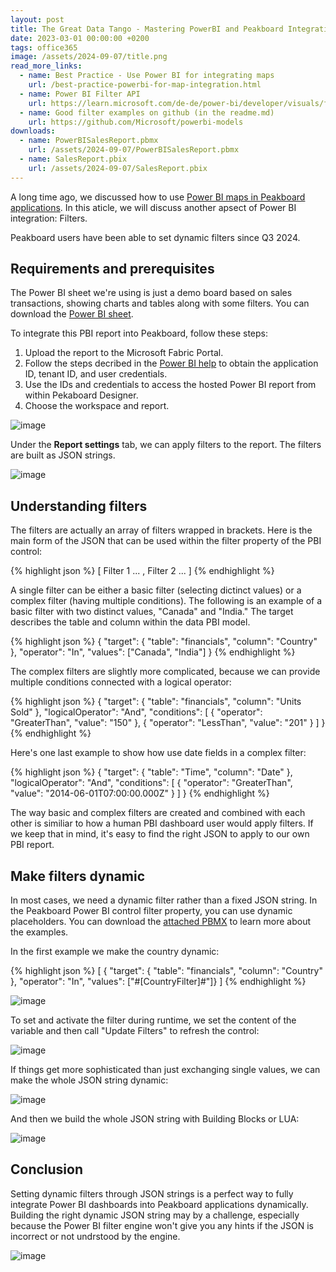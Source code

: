 ```yaml
---
layout: post
title: The Great Data Tango - Mastering PowerBI and Peakboard Integration with Filters
date: 2023-03-01 00:00:00 +0200
tags: office365 
image: /assets/2024-09-07/title.png
read_more_links:
  - name: Best Practice - Use Power BI for integrating maps
    url: /best-practice-powerbi-for-map-integration.html
  - name: Power BI Filter API
    url: https://learn.microsoft.com/de-de/power-bi/developer/visuals/filter-api
  - name: Good filter examples on github (in the readme.md)
    url: https://github.com/Microsoft/powerbi-models
downloads:
  - name: PowerBISalesReport.pbmx
    url: /assets/2024-09-07/PowerBISalesReport.pbmx
  - name: SalesReport.pbix
    url: /assets/2024-09-07/SalesReport.pbix
---
```

A long time ago, we discussed how to use [Power BI maps in Peakboard applications](/best-practice-powerbi-for-map-integration.html). In this aticle, we will discuss another apsect of Power BI integration: Filters. 

Peakboard users have been able to set dynamic filters since Q3 2024.

## Requirements and prerequisites

The Power BI sheet we're using is just a demo board based on sales transactions, showing charts and tables along with some filters. You can download the [Power BI sheet](/assets/2024-09-07/SalesReport.pbix).

To integrate this PBI report into Peakboard, follow these steps:
1. Upload the report to the Microsoft Fabric Portal.
2. Follow the steps decribed in the [Power BI help](https://help.peakboard.com/controls/Extended/en-power-bi.html) to obtain the application ID, tenant ID, and user credentials.
3. Use the IDs and credentials to access the hosted Power BI report from within Pekaboard Designer.
3. Choose the workspace and report.

![image](/assets/2024-09-07/010.png)

Under the **Report settings** tab, we can apply filters to the report. The filters are built as JSON strings.

![image](/assets/2024-09-07/020.png)

## Understanding filters

The filters are actually an array of filters wrapped in brackets. Here is the main form of the JSON that can be used within the filter property of the PBI control: 

{% highlight json %}
[
      Filter 1 ...
    ,
      Filter 2 ...
]
{% endhighlight %}

A single filter can be either a basic filter (selecting dictinct values) or a complex filter (having multiple conditions). The following is an example of a basic filter with two distinct values, "Canada" and "India." The target describes the table and column within the data PBI model.

{% highlight json %}
{
    "target": {
        "table": "financials",
        "column": "Country"
    },
    "operator": "In",
    "values": ["Canada", "India"]
}
{% endhighlight %}

The complex filters are slightly more complicated, because we can provide multiple conditions connected with a logical operator:

{% highlight json %}
{
    "target": {
        "table": "financials",
        "column": "Units Sold"
    },
    "logicalOperator": "And",
    "conditions": [
        {
            "operator": "GreaterThan",
            "value": "150"
        },
        {
            "operator": "LessThan",
            "value": "201"
        }
    ]
}
{% endhighlight %}

Here's one last example to show how use date fields in a complex filter:

{% highlight json %}
{
  "target": {
    "table": "Time",
    "column": "Date"
  },
  "logicalOperator": "And",
  "conditions": [
    {
      "operator": "GreaterThan",
      "value": "2014-06-01T07:00:00.000Z"
    }
  ]
}
{% endhighlight %}

The way basic and complex filters are created and combined with each other is similiar to how a human PBI dashboard user would apply filters. If we keep that in mind, it's easy to find the right JSON to apply to our own PBI report.

## Make filters dynamic

In most cases, we need a dynamic filter rather than a fixed JSON string. In the Peakboard Power BI control filter property, you can use dynamic placeholders. You can download the [attached PBMX](/assets/2024-09-07/PowerBISalesReport.pbmx) to learn more about the examples.

In the first example we make the country dynamic:

{% highlight json %}
[
{ "target": { "table": "financials", "column": "Country" },
"operator": "In", "values": ["#[CountryFilter]#"]}
]
{% endhighlight %}

![image](/assets/2024-09-07/030.png)

To set and activate the filter during runtime, we set the content of the variable and then call "Update Filters" to refresh the control:

![image](/assets/2024-09-07/040.png)

If things get more sophisticated than just exchanging single values, we can make the whole JSON string dynamic:

![image](/assets/2024-09-07/050.png)

And then we build the whole JSON string with Building Blocks or LUA:

![image](/assets/2024-09-07/060.png)

## Conclusion

Setting dynamic filters through JSON strings is a perfect way to fully integrate Power BI dashboards into Peakboard applications dynamically. Building the right dynamic JSON string may by a challenge, especially because the Power BI filter engine won't give you any hints if the JSON is incorrect or not undrstood by the engine.  

![image](/assets/2024-09-07/result.gif)

